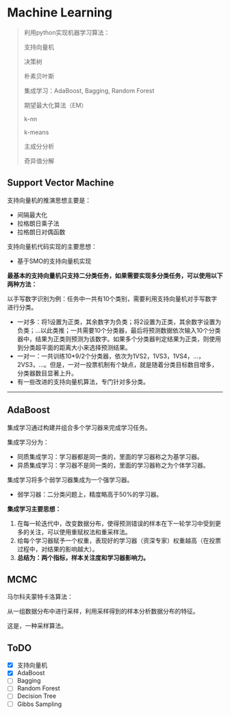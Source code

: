 # Machine Learning

> 利用python实现机器学习算法：
>
> 支持向量机
>
> 决策树
>
> 朴素贝叶斯
>
> 集成学习：AdaBoost, Bagging, Random Forest
>
> 期望最大化算法（EM）
>
> k-nn
>
> k-means
>
> 主成分分析
>
> 奇异值分解

## Support Vector Machine

支持向量机的推演思想主要是：

* 间隔最大化
* 拉格朗日乘子法
* 拉格朗日对偶函数

支持向量机代码实现的主要思想：

* 基于SMO的支持向量机实现

**最基本的支持向量机只支持二分类任务，如果需要实现多分类任务，可以使用以下两种方法：**

以手写数字识别为例：任务中一共有10个类别，需要利用支持向量机对手写数字进行分类。

* 一对多：将1设置为正类，其余数字为负类；将2设置为正类，其余数字设置为负类；...以此类推；一共需要10个分类器，最后将预测数据依次输入10个分类器中，结果为正类则预测为该数字。如果多个分类器判定结果为正类，则使用到分类超平面的距离大小来选择预测结果。
* 一对一：一共训练10*9/2个分类器，依次为1VS2，1VS3，1VS4，...，2VS3，...。但是，一对一投票机制有个缺点，就是随着分类目标数目增多，分类器数目显著上升。
* 有一些改进的支持向量机算法，专门针对多分类。

***

## AdaBoost

集成学习通过构建并组合多个学习器来完成学习任务。

集成学习分为：

* 同质集成学习：学习器都是同一类的，里面的学习器称之为基学习器。
* 异质集成学习：学习器不是同一类的，里面的学习器称之为个体学习器。

集成学习将多个弱学习器集成为一个强学习器。

* 弱学习器：二分类问题上，精度略高于50%的学习器。

**集成学习主要思想：**

1. 在每一轮迭代中，改变数据分布，使得预测错误的样本在下一轮学习中受到更多的关注，可以使用重赋权法和重采样法。
2. 给每个学习器赋予一个权重，表现好的学习器（资深专家）权重越高（在投票过程中，对结果的影响越大）。
3. **总结为：两个指标，样本关注度和学习器影响力。**

## MCMC

马尔科夫蒙特卡洛算法：

从一组数据分布中进行采样，利用采样得到的样本分析数据分布的特征。

这是，一种采样算法。

## ToDO

* [x] 支持向量机
* [x] AdaBoost
* [ ] Bagging
* [ ] Random Forest
* [ ] Decision Tree
* [ ] Gibbs Sampling